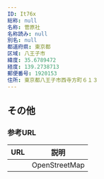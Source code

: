 ```yaml
---
ID: It76x
総称: null
名称: 菅原社
名称読み: null
別名: null
都道府県: 東京都
区域: 八王子市
緯度: 35.6789472
経度: 139.2738713
郵便番号: 1920153
住所: 東京都八王子市西寺方町６１３
---
```


## その他

### 参考URL

| URL | 説明          |
| --- | ------------- |
|     | OpenStreetMap |
